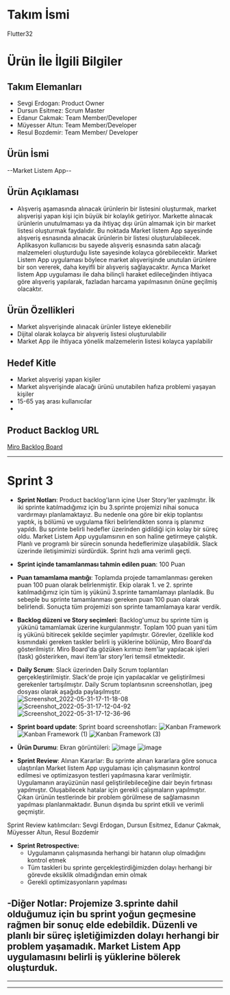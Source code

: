 # **Takım İsmi**

Flutter32

# Ürün İle İlgili Bilgiler

## Takım Elemanları

- Sevgi Erdogan: Product Owner
- Dursun Esitmez: Scrum Master
- Edanur Cakmak: Team Member/Developer
- Müyesser Altun: Team Member/Developer
- Resul Bozdemir: Team Member/ Developer

## Ürün İsmi

--Market Listem App--

## Ürün Açıklaması

- Alışveriş aşamasında alınacak ürünlerin bir listesini oluşturmak, market alışverişi yapan kişi için büyük bir kolaylık getiriyor. Markette alınacak ürünlerin unutulmaması ya da ihtiyaç dışı ürün almamak için bir market listesi oluşturmak faydalıdır. Bu noktada Market listem App sayesinde alışveriş esnasında alınacak ürünlerin bir listesi oluşturulabilecek. Aplikasyon kullanıcısı bu sayede alışveriş esnasında satın alacağı malzemeleri oluşturduğu liste sayesinde kolayca görebilecektir. Market Listem App uygulaması böylece market alışverişinde unutulan ürünlere bir son vererek, daha keyifli bir alışveriş sağlayacaktır. Ayrıca
Market listem App uygulaması ile daha bilinçli haraket edileceğinden ihtiyaca göre alışveriş yapılarak, fazladan harcama yapılmasının önüne geçilmiş olacaktır. 

## Ürün Özellikleri
- Market alışverişinde alınacak ürünler listeye eklenebilir
- Dijital olarak kolayca bir alışveriş listesi oluşturulabilir
- Market App ile ihtiyaca yönelik malzemelerin listesi kolayca yapılabilir

## Hedef Kitle
- Market alışverişi yapan kişiler
- Market alışverişinde alacağı ürünü unutabilen hafıza problemi yaşayan kişiler 
- 15-65 yaş arası kullanıcılar
- 
## Product Backlog URL

[Miro Backlog Board](https://miro.com/app/board/uXjVOw_wpzc=/)


---

# Sprint 3

- **Sprint Notları**: Product backlog'ların içine User Story'ler yazılmıştır. 
İlk iki sprinte katılmadığımız için bu 3.sprinte projemizi nihai sonuca vardırmayı planlamaktayız. Bu nedenle ona göre bir ekip toplantısı yaptık, iş bölümü ve uygulama fikri belirlendikten sonra iş planımız yapıldı. Bu sprinte belirli hedefler üzerinden gidildiği için kolay bir süreç oldu. Market Listem App uygulamsının en son haline getirmeye çalıştık. Planlı ve programlı bir sürecin sonunda hedeflerimize ulaşabildik. Slack üzerinde iletişimimizi sürdürdük. Sprint hızlı ama verimli geçti.

- **Sprint içinde tamamlanması tahmin edilen puan**: 100 Puan

- **Puan tamamlama mantığı**: Toplamda projede tamamlanması gereken puan 100 puan olarak belirlenmiştir. Ekip olarak 1. ve 2. sprinte katılmadığımız için tüm iş yükünü 3.sprinte tamamlamayı planladık. Bu sebeple bu sprinte tamamlanması gereken puan 100 puan olarak belirlendi. Sonuçta tüm projemizi son sprinte tamamlamaya karar verdik.

- **Backlog düzeni ve Story seçimleri**: Backlog'umuz bu sprinte tüm iş yükünü tamamlamak üzerine kurgulanmıştır. Toplam 100 puan yani tüm iş yükünü bitirecek şekilde seçimler yapılmıştır. Görevler, özellikle kod kısmındaki gereken taskler belirli iş yüklerine bölünüp, Miro Board'da gösterilmiştir. Miro Board'da gözüken kırmızı item'lar yapılacak işleri (task) gösterirken, mavi item'lar story'leri temsil etmektedir.

- **Daily Scrum**: Slack üzerinden Daily Scrum toplantıları gerçekleştirilmiştir. Slack'de proje için yapılacaklar ve geliştirilmesi gerekenler tartışılmıştır.
 Daily Scrum toplantısının screenshotları, jpeg dosyası olarak aşağıda paylaşılmıştır.
 ![Screenshot_2022-05-31-17-11-18-08](https://user-images.githubusercontent.com/104387452/171220200-4625a7ad-138e-4443-91ec-fa1d843a43dd.jpg)
![Screenshot_2022-05-31-17-12-04-92](https://user-images.githubusercontent.com/104387452/171220257-48ea9683-607c-40f8-b0d3-38c96d4200bc.jpg)
![Screenshot_2022-05-31-17-12-36-96](https://user-images.githubusercontent.com/104387452/171220355-9ff9f300-59c2-4cd3-b010-082522fee147.jpg)

 

- **Sprint board update**: Sprint board screenshotları: 
![Kanban Framework](https://user-images.githubusercontent.com/104387452/171220570-5ea3c383-abd9-4905-b560-fbfbb5290966.jpg)
![Kanban Framework (1)](https://user-images.githubusercontent.com/104387452/171220625-7249924e-ff36-4b1a-a716-79793bcc9196.jpg)
![Kanban Framework (3)](https://user-images.githubusercontent.com/104387452/171220699-cf87d723-78a7-4889-8323-6e7a8cd510d7.jpg)


- **Ürün Durumu**: Ekran görüntüleri:
![image](https://user-images.githubusercontent.com/104387452/172000639-588033df-5ae7-44df-802f-93f491e3292a.png)
![image](https://user-images.githubusercontent.com/104387452/172000566-c8a862a0-1ea1-4bc0-946c-4a3f6fe4ebcf.png)



- **Sprint Review**: 
Alınan Kararlar: Bu sprinte alınan kararlara göre sonuca ulaştırılan Market listem App uygulaması için çalışmasının kontrol edilmesi ve optimizasyon testleri yapılmasına karar verilmiştir. Uygulamanın arayüzünün nasıl geliştirilebileceğine dair beyin fırtınası yapılmıştır. Oluşabilecek hatalar için gerekli çalışmaların yapılmıştır. Çıkan ürünün testlerinde bir problem görülmese de sağlamasının yapılması planlanmaktadır. Bunun dışında bu sprint etkili ve verimli geçmiştir.

Sprint Review katılımcıları:  Sevgi Erdogan, Dursun Esitmez, Edanur Çakmak, Müyesser Altun, Resul Bozdemir

- **Sprint Retrospective:**
  - Uygulamanın çalışmasında herhangi bir hatanın olup olmadığını kontrol etmek
  - Tüm taskleri bu sprinte gerçekleştirdiğimizden dolayı herhangi bir görevde eksiklik olmadığından emin olmak
  - Gerekli optimizasyonların yapılması


-**Diğer Notlar**: Projemize 3.sprinte dahil olduğumuz için bu sprint yoğun geçmesine rağmen bir sonuç elde edebildik. Düzenli ve planlı bir süreç işletiğimizden dolayı herhangi bir problem yaşamadık. Market Listem App uygulamasını belirli iş yüklerine bölerek oluşturduk.
- 

---


---
